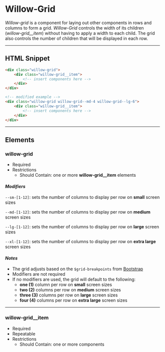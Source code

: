 # **Willow-Grid**

_Willow-grid_ is a component for laying out other components in rows and columns to form a grid.  _Willow-Grid_ controls the width of its children (_willow-grid__item_) without having to apply a width to each child.  The grid also controls the number of children that will be displayed in each row.

---

## HTML Snippet

```html
<div class="willow-grid">
    <div class="willow-grid__item">
        <!-- insert components here -->
    </div>
</div>

<!-- modified example -->
<div class="willow-grid willow-grid--md-4 willow-grid--lg-6">
    <div class="willow-grid__item">
        <!-- insert components here -->
    </div>
</div>
```

---

## Elements

### willow-grid

- Required
- Restrictions
  - Should Contain: one or more **willow-grid__item** elements

#### _Modifiers_

`--sm-[1-12]`: sets the number of columns to display per row on **small** screen sizes

`--md-[1-12]`: sets the number of columns to display per row on **medium** screen sizes

`--lg-[1-12]`: sets the number of columns to display per row on **large** screen sizes

`--xl-[1-12]`: sets the number of columns to display per row on **extra large** screen sizes

#### _Notes_

- The grid adjusts based on the `$grid-breakpoints` from [Bootstrap](https://getbootstrap.com/docs/4.0/layout/grid/#variables)
- Modifiers are not required
- If no modifiers are used, the grid will default to the following:
  - **one (1)** column per row on **small** screen sizes
  - **two (2)** columns per row on **medium** screen sizes
  - **three (3)** columns per row on **large** screen sizes
  - **four (4)** columns per row on **extra large** screen sizes

---

### willow-grid__item

- Required
- Repeatable
- Restrictions
  - Should Contain: one or more components